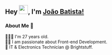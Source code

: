 ## Hey <img src="https://github.com/TheDudeThatCode/TheDudeThatCode/blob/master/Assets/Hi.gif" width="29px">, I'm [João Batista!](]([https://www.linkedin.com/in/jotapebatista/)]) 


### About Me 🚀
👱🏽‍♂️ I'm 27 years old. </br>
👨‍💻 I am passionate about Front-end Development. </br>
💼 IT & Electronics Technician @ Brightstuff. </br>
